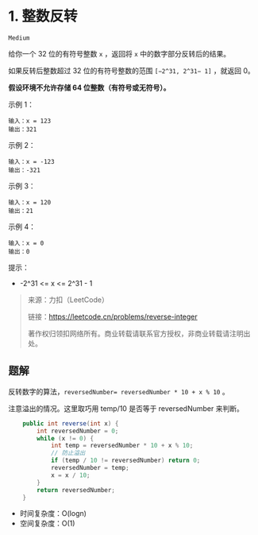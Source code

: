 # 1. 整数反转

`Medium`

给你一个 32 位的有符号整数 `x` ，返回将 `x` 中的数字部分反转后的结果。

如果反转后整数超过 32 位的有符号整数的范围 `[−2^31, 2^31− 1]` ，就返回 0。

**假设环境不允许存储 64 位整数（有符号或无符号）。**

示例 1：
```
输入：x = 123
输出：321
```
示例 2：
```
输入：x = -123
输出：-321
```
示例 3：
```
输入：x = 120
输出：21
```
示例 4：
```
输入：x = 0
输出：0
```

提示：

* -2^31 <= x <= 2^31 - 1

> 来源：力扣（LeetCode）
> 
> 链接：https://leetcode.cn/problems/reverse-integer
> 
> 著作权归领扣网络所有。商业转载请联系官方授权，非商业转载请注明出处。

## 题解

反转数字的算法，`reversedNumber= reversedNumber * 10 + x % 10` 。

注意溢出的情况。这里取巧用 temp/10 是否等于 reversedNumber 来判断。

```java
    public int reverse(int x) {
        int reversedNumber = 0;
        while (x != 0) {
            int temp = reversedNumber * 10 + x % 10;
            // 防止溢出
            if (temp / 10 != reversedNumber) return 0;
            reversedNumber = temp;
            x = x / 10;
        }
        return reversedNumber;
    }
```
* 时间复杂度：O(logn)
* 空间复杂度：O(1)